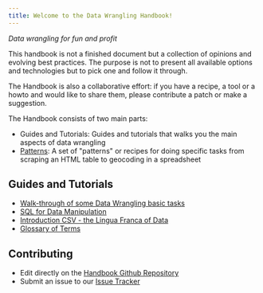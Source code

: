 ```yaml
---
title: Welcome to the Data Wrangling Handbook!
---
```


*Data wrangling for fun and profit*

This handbook is not a finished document but a collection of opinions and evolving best practices. The purpose is not to present all available options and technologies but to pick one and follow it through.

The Handbook is also a collaborative effort: if you have a recipe, a tool or a howto and would like to share them, please contribute a patch or make a suggestion.

The Handbook consists of two main parts:

* Guides and Tutorials: Guides and tutorials that walks you the main aspects of data wrangling
* [Patterns](patterns/): A set of "patterns" or recipes for doing specific tasks from scraping an HTML table to geocoding in a spreadsheet

## Guides and Tutorials

* [Walk-through of some Data Wrangling basic tasks]({{site.baseurl}}/data/tutorial/)
* [SQL for Data Manipulation](sql-for-data-manipulation/)
* [Introduction CSV - the Lingua Franca of Data](csv/)
* [Glossary of Terms](glossary/)

## Contributing

* Edit directly on the [Handbook Github Repository](https://github.com/okfn/handbook)
* Submit an issue to our [Issue Tracker](https://github.com/okfn/handbook/issue)

